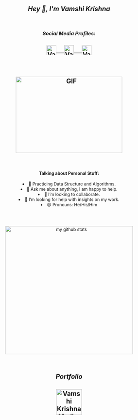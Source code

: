 
<h2 align="center"><i> Hey 👋, I'm Vamshi Krishna</i></h2>
<br>


<h3 align="center"><i>Social Media Profiles: </i></h3>
<h2 align="center">
  <a href="https://www.linkedin.com/in/Vamshi0104">
<img align="center" alt="Vamshi Krishna Madhavan's LinkedIn" width="32px" src="https://img.icons8.com/color/48/000000/linkedin--v1.png" />&emsp;
</a>
<a href="https://twitter.com/Vamshi0104">
  <img align="center" alt="Vamshi Krishna Madhavan | Twitter" width="32px"  src="https://img.icons8.com/color/48/000000/twitter--v1.png"/>&emsp;
</a>
<a href="https://www.instagram.com/mvk_0104">
  <img align="center" alt="Vamshi Krishna Madhavan | Instagran" width="32px"  src="https://img.icons8.com/fluency/48/000000/instagram-new.png"/>
</a>
  
<br/><br/>
<img align="center" height="250" width="350" alt="GIF" src="https://miro.medium.com/max/1360/1*IRGHmiGsa16stedQvIaZfw.gif" />
  </h2>
<br>
<h4 align="center">Talking about Personal Stuff:</h4>
  <p style="text-align: center;">
<li align="center">🌱 Practicing Data Structure and Algorithms.</li>
<li align="center"> 💬 Ask me about anything, I am happy to help.</li>
<li align="center"> 👯 I’m looking to collaborate.</li>
<li align="center"> 🤔  I’m looking for help with insights on my work.</li>
<li align="center"> 😄 Pronouns: He/His/Him</li>
</p>
<br><br>

<a align="center" href="https://github.com/Vamshi0104">
    <p align="center">
    <img src="https://github-readme-stats.vercel.app/api?username=Vamshi0104&show_icons=true&theme=tokyonight" alt="my github stats" width="420"/>
    </p>
</a>

<br>
<h2 align="center"><i>Portfolio</i></h2>
  <h2 align="center">
<a href="https://vamshi0104.github.io/imVamshi/">
  <img style="text-align:center" alt="Vamshi Krishna Madhavan | Portfolio" width="84px" src="https://img.icons8.com/color/48/000000/github--v1.png" />
</a></h2><br><br>
